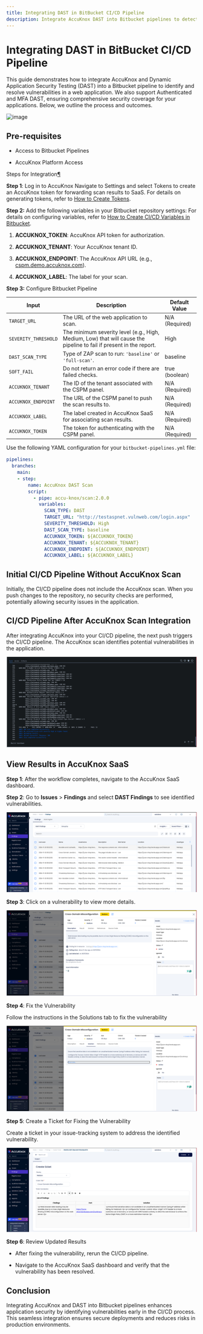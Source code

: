 ```yaml
---
title: Integrating DAST in BitBucket CI/CD Pipeline
description: Integrate AccuKnox DAST into Bitbucket pipelines to detect and resolve web application security issues to ensure Bitbucket security.
---
```


# Integrating DAST in BitBucket CI/CD Pipeline

This guide demonstrates how to integrate AccuKnox and Dynamic Application Security Testing (DAST) into a Bitbucket pipeline to identify and resolve vulnerabilities in a web application. We also support Authenticated and MFA DAST, ensuring comprehensive security coverage for your applications. Below, we outline the process and outcomes.


![image](https://i.ibb.co/xKgxF9KK/image.png)

## Pre-requisites

- Access to Bitbucket Pipelines

- AccuKnox Platform Access

Steps for Integration[¶](https://help.accuknox.com/integrations/gitlab-dast/#steps-for-integration "https://help.accuknox.com/integrations/gitlab-dast/#steps-for-integration")

**Step 1**: Log in to AccuKnox Navigate to Settings and select Tokens to create an AccuKnox token for forwarding scan results to SaaS. For details on generating tokens, refer to [How to Create Tokens](https://help.accuknox.com/how-to/how-to-create-tokens/?h=token "https://help.accuknox.com/how-to/how-to-create-tokens/?h=token").

**Step 2:** Add the following variables in your Bitbucket repository settings: For details on configuring variables, refer to [How to Create CI/CD Variables in Bitbucket](https://support.atlassian.com/bitbucket-cloud/docs/variables-and-secrets/ "https://support.atlassian.com/bitbucket-cloud/docs/variables-and-secrets/").

1. **ACCUKNOX_TOKEN**: AccuKnox API token for authorization.

2. **ACCUKNOX_TENANT**: Your AccuKnox tenant ID.

3. **ACCUKNOX_ENDPOINT**: The AccuKnox API URL (e.g., [cspm.demo.accuknox.com](http://cspm.demo.accuknox.com/ "http://cspm.demo.accuknox.com")).

4. **ACCUKNOX_LABEL**: The label for your scan.

**Step 3:** Configure Bitbucket Pipeline

| Input               | Description                                                                 | Default Value  |
|--------------------|-----------------------------------------------------------------------------|----------------|
| `TARGET_URL`        | The URL of the web application to scan.                                    | N/A (Required) |
| `SEVERITY_THRESHOLD`| The minimum severity level (e.g., High, Medium, Low) that will cause the pipeline to fail if present in the report. | High           |
| `DAST_SCAN_TYPE`    | Type of ZAP scan to run: `'baseline'` or `'full-scan'`.                    | baseline       |
| `SOFT_FAIL`         | Do not return an error code if there are failed checks.                    | true (boolean) |
| `ACCUKNOX_TENANT`   | The ID of the tenant associated with the CSPM panel.                       | N/A (Required) |
| `ACCUKNOX_ENDPOINT` | The URL of the CSPM panel to push the scan results to.                     | N/A (Required) |
| `ACCUKNOX_LABEL`    | The label created in AccuKnox SaaS for associating scan results.           | N/A (Required) |
| `ACCUKNOX_TOKEN`    | The token for authenticating with the CSPM panel.                          | N/A (Required) |

Use the following YAML configuration for your `bitbucket-pipelines.yml` file:

```yaml
pipelines:
  branches:
    main:
    - step:
        name: AccuKnox DAST Scan
        script:
          - pipe: accu-knox/scan:2.0.0
            variables:
              SCAN_TYPE: DAST
              TARGET_URL: "http://testaspnet.vulnweb.com/login.aspx"
              SEVERITY_THRESHOLD: High
              DAST_SCAN_TYPE: baseline
              ACCUKNOX_TOKEN: ${ACCUKNOX_TOKEN}
              ACCUKNOX_TENANT: ${ACCUKNOX_TENANT}
              ACCUKNOX_ENDPOINT: ${ACCUKNOX_ENDPOINT}
              ACCUKNOX_LABEL: ${ACCUKNOX_LABEL}
```

## Initial CI/CD Pipeline Without AccuKnox Scan

Initially, the CI/CD pipeline does not include the AccuKnox scan. When you push changes to the repository, no security checks are performed, potentially allowing security issues in the application.

## CI/CD Pipeline After AccuKnox Scan Integration

After integrating AccuKnox into your CI/CD pipeline, the next push triggers the CI/CD pipeline. The AccuKnox scan identifies potential vulnerabilities in the application.

![image-20241209-123715.png](./images/bitbucket-dast/1.png)

## View Results in AccuKnox SaaS

**Step 1**: After the workflow completes, navigate to the AccuKnox SaaS dashboard.

**Step 2**: Go to **Issues** > **Findings** and select **DAST Findings** to see identified vulnerabilities.

![image-20241126-044450.png](./images/bitbucket-dast/2.png)

**Step 3**: Click on a vulnerability to view more details.

![image-20241126-044522.png](./images/bitbucket-dast/3.png)

**Step 4**: Fix the Vulnerability

Follow the instructions in the Solutions tab to fix the vulnerability

![image-20241126-044544.png](./images/bitbucket-dast/4.png)

**Step 5**: Create a Ticket for Fixing the Vulnerability

Create a ticket in your issue-tracking system to address the identified vulnerability.

![image-20241126-044608.png](./images/bitbucket-dast/5.png)

**Step 6**: Review Updated Results

- After fixing the vulnerability, rerun the CI/CD pipeline.

- Navigate to the AccuKnox SaaS dashboard and verify that the vulnerability has been resolved.

## Conclusion

Integrating AccuKnox and DAST into Bitbucket pipelines enhances application security by identifying vulnerabilities early in the CI/CD process. This seamless integration ensures secure deployments and reduces risks in production environments.
